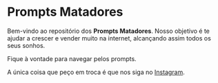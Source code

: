 # Prompts Matadores

Bem-vindo ao repositório dos **Prompts Matadores**. Nosso objetivo é te ajudar a crescer e vender muito na internet, alcançando assim todos os seus sonhos.

Fique à vontade para navegar pelos prompts.

A única coisa que peço em troca é que nos siga no [Instagram](https://instagram.com/darkwolf.mentor).
